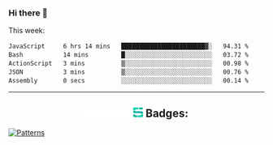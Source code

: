 ### Hi there 👋

This week:
<!--START_SECTION:waka-->

```txt
JavaScript     6 hrs 14 mins   ███████████████████████▓░   94.31 %
Bash           14 mins         █░░░░░░░░░░░░░░░░░░░░░░░░   03.72 %
ActionScript   3 mins          ▒░░░░░░░░░░░░░░░░░░░░░░░░   00.98 %
JSON           3 mins          ▒░░░░░░░░░░░░░░░░░░░░░░░░   00.76 %
Assembly       0 secs          ░░░░░░░░░░░░░░░░░░░░░░░░░   00.14 %
```

<!--END_SECTION:waka-->

---

<h2 style="text-align:center; font-weight: bold;" align="center"><img src="https://github.com/layer5io/layer5/blob/master/.github/assets/images/layer5/layer5-light-no-trim.svg" width="115px"> Badges: </h2>

<a href= "https://meshery.layer5.io/user/04079145-d65d-4d0f-a40e-533d358bea83?tab=badges"><img height="224px" src = "https://badges.layer5.io/assets/badges/patterns/patterns.png" alt = "Patterns" /></a>
